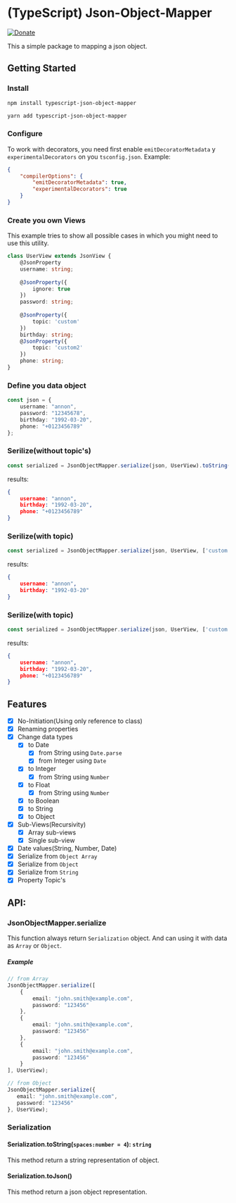 # (TypeScript) Json-Object-Mapper
[![Donate](https://www.paypalobjects.com/en_US/i/btn/btn_donateCC_LG.gif)](https://www.paypal.com/cgi-bin/webscr?cmd=_s-xclick&hosted_button_id=HEF7696BDQTDG)

This a simple package to mapping a json object.


## Getting Started
### Install
```bash
npm install typescript-json-object-mapper
```
```bash
yarn add typescript-json-object-mapper
```
### Configure
To work with decorators, you need first enable `emitDecoratorMetadata` y `experimentalDecorators` on you `tsconfig.json`.
Example:
```json
{
    "compilerOptions": {
        "emitDecoratorMetadata": true,
        "experimentalDecorators": true
    }
}
```
### Create you own Views
This example tries to show all possible cases in which you might need to use this utility.

```typescript
class UserView extends JsonView {
    @JsonProperty
    username: string;
    
    @JsonProperty({
        ignore: true
    })
    password: string;
    
    @JsonProperty({
        topic: 'custom'
    })
    birthday: string;
    @JsonProperty({
        topic: 'custom2'
    })
    phone: string;
}
```

### Define you data object
```typescript
const json = {
    username: "annon",
    password: "12345678",
    birthday: "1992-03-20",
    phone: "+0123456789"
};
```
### Serilize(without topic's)
```typescript
const serialized = JsonObjectMapper.serialize(json, UserView).toString();
```
results:
```json
{
    username: "annon",
    birthday: "1992-03-20",
    phone: "+0123456789"
}
```

### Serilize(with topic)
```typescript
const serialized = JsonObjectMapper.serialize(json, UserView, ['custom']).toString();
```
results:
```json
{
    username: "annon",
    birthday: "1992-03-20"
}
```

### Serilize(with topic)
```typescript
const serialized = JsonObjectMapper.serialize(json, UserView, ['custom', 'custom2']).toString();
```
results:
```json
{
    username: "annon",
    birthday: "1992-03-20",
    phone: "+0123456789"
}
```

## Features
* [x] No-Initiation(Using only reference to class)
* [x] Renaming properties
* [x] Change data types
    * [x] to Date
        * [x] from String using `Date.parse`
        * [x] from Integer using `Date`
    * [x] to Integer
        * [x] from String using `Number`
    * [x] to Float
        * [x] from String using `Number`
    * [x] to Boolean
    * [x] to String
    * [x] to Object
* [x] Sub-Views(Recursivity)
    * [x] Array sub-views
    * [x] Single sub-view
* [x] Date values(String, Number, Date)
* [x] Serialize from `Object Array`
* [x] Serialize from `Object`
* [x] Serialize from `String`
* [x] Property Topic's

## API:

### JsonObjectMapper.serialize
This function always return `Serialization` object.
And can using it with data as `Array` or `Object`.

##### Example
```typescript
// from Array
JsonObjectMapper.serialize([
    {
        email: "john.smith@example.com",
        password: "123456"
    },
    {
        email: "john.smith@example.com",
        password: "123456"
    },
    {
        email: "john.smith@example.com",
        password: "123456"
    }
], UserView);

// from Object
JsonObjectMapper.serialize({
   email: "john.smith@example.com",
   password: "123456"
}, UserView);
```

### Serialization
#### Serialization.toString(`spaces:number = 4`): `string`
This method return a string representation of object.

#### Serialization.toJson()
This method return a json object representation.
